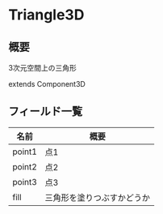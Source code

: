 # Triangle3D

## 概要

3次元空間上の三角形

extends Component3D

## フィールド一覧

| 名前   | 概要                       |
| ------ | -------------------------- |
| point1 | 点1                        |
| point2 | 点2                        |
| point3 | 点3                        |
| fill   | 三角形を塗りつぶすかどうか |


